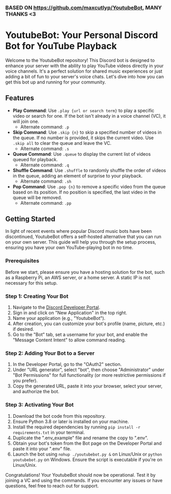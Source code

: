 ### BASED ON https://github.com/maxcutlyp/YoutubeBot, MANY THANKS <3
# YoutubeBot: Your Personal Discord Bot for YouTube Playback

Welcome to the YoutubeBot repository! This Discord bot is designed to enhance your server with the ability to play YouTube videos directly in your voice channels. It's a perfect solution for shared music experiences or just adding a bit of fun to your server's voice chats. Let's dive into how you can get this bot up and running for your community.

## Features
- **Play Command**: Use `.play {url or search term}` to play a specific video or search for one. If the bot isn't already in a voice channel (VC), it will join one.
  - Alternate command: `.p`
- **Skip Command**: Use `.skip {n}` to skip a specified number of videos in the queue. If no number is provided, it skips the current video. Use `.skip all` to clear the queue and leave the VC.
  - Alternate command: `.s`
- **Queue Command**: Use `.queue` to display the current list of videos queued for playback.
  - Alternate command: `.q`
- **Shuffle Command**: Use `.shuffle` to randomly shuffle the order of videos in the queue, adding an element of surprise to your playback.
  - Alternate command: `.sh`
- **Pop Command**: Use `.pop {n}` to remove a specific video from the queue based on its position. If no position is specified, the last video in the queue will be removed.
  - Alternate command: `.pp`
## Getting Started

In light of recent events where popular Discord music bots have been discontinued, YoutubeBot offers a self-hosted alternative that you can run on your own server. This guide will help you through the setup process, ensuring you have your own YouTube-playing bot in no time.

### Prerequisites

Before we start, please ensure you have a hosting solution for the bot, such as a Raspberry Pi, an AWS server, or a home server. A static IP is not necessary for this setup.

### Step 1: Creating Your Bot

1. Navigate to the [Discord Developer Portal](https://discord.com/developers/applications).
2. Sign in and click on "New Application" in the top right.
3. Name your application (e.g., "YoutubeBot").
4. After creation, you can customize your bot's profile (name, picture, etc.) if desired.
5. Go to the "Bot" tab, set a username for your bot, and enable the "Message Content Intent" to allow command reading.

### Step 2: Adding Your Bot to a Server

1. In the Developer Portal, go to the "OAuth2" section.
2. Under "URL generator", select "bot", then choose "Administrator" under "Bot Permissions" for full functionality (or more restrictive permissions if you prefer).
3. Copy the generated URL, paste it into your browser, select your server, and authorize the bot.

### Step 3: Activating Your Bot

1. Download the bot code from this repository.
2. Ensure Python 3.8 or later is installed on your machine.
3. Install the required dependencies by running `pip install -r requirements.txt` in your terminal.
4. Duplicate the ".env_example" file and rename the copy to ".env".
5. Obtain your bot's token from the Bot page on the Developer Portal and paste it into your ".env" file.
6. Launch the bot using `nohup ./youtubebot.py &` on Linux/Unix or `python youtubebot.py` on Windows. Ensure the script is executable if you're on Linux/Unix.

Congratulations! Your YoutubeBot should now be operational. Test it by joining a VC and using the commands. If you encounter any issues or have questions, feel free to reach out for support.
